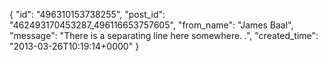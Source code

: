  {
   "id": "496310153738255",
   "post_id": "462493170453287_496116653757605",
   "from_name": "James Baal",
   "message": "There is a separating line here somewhere. .",
   "created_time": "2013-03-26T10:19:14+0000"
 }
